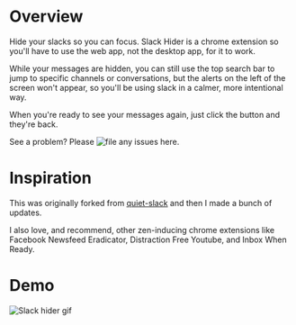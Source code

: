 # Overview
 Hide your slacks so you can focus. Slack Hider is a chrome extension so you'll have to use the web app, not the desktop app, for it to work. 
 
 While your messages are hidden, you can still use the top search bar to jump to specific channels or conversations, but the alerts on the left of the screen won't appear, so you'll be using slack in a calmer, more intentional way. 

 When you're ready to see your messages again, just click the button and they're back. 
 
See a problem? Please ![file any issues here](https://github.com/mthurmond/slack-hider/issues). 

# Inspiration
This was originally forked from [quiet-slack](https://github.com/tavva/quiet-slack) and then I made a bunch of updates.

I also love, and recommend, other zen-inducing chrome extensions like Facebook Newsfeed Eradicator, Distraction Free Youtube, and Inbox When Ready. 

 # Demo
 ![Slack hider gif](slack-hider.gif)

